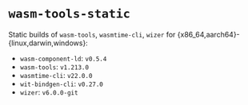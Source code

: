 # `wasm-tools-static`

Static builds of `wasm-tools`, `wasmtime-cli`, `wizer` for
{x86_64,aarch64}-{linux,darwin,windows}:

- `wasm-component-ld`: `v0.5.4`
- `wasm-tools`: `v1.213.0`
- `wasmtime-cli`: `v22.0.0`
- `wit-bindgen-cli`: `v0.27.0`
- `wizer`: `v6.0.0-git`
